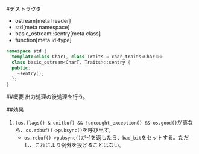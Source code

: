 #デストラクタ
* ostream[meta header]
* std[meta namespace]
* basic_ostream::sentry[meta class]
* function[meta id-type]

```cpp
namespace std {
  template<class CharT, class Traits = char_traits<CharT>>
  class basic_ostream<CharT, Traits>::sentry {
  public:
    ~sentry();
  };
}
```

##概要
出力処理の後処理を行う。

##効果
1. `(os.flags() & unitbuf) && !uncought_exception() && os.good()`が真なら、`os.rdbuf()->pubsync()`を呼び出す。
    - `os.rdbuf()->pubsync()`が-1を返したら、`bad_bit`をセットする。ただし、これにより例外を投げることはない。
